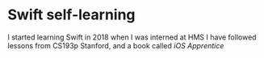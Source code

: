 # Swift self-learning
I started learning Swift in 2018 when I was interned at HMS
I have followed lessons from CS193p Stanford, and a book called _iOS Apprentice_
